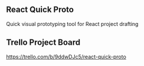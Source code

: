 ## React Quick Proto

Quick visual prototyping tool for React project drafting


## Trello Project Board
https://trello.com/b/9ddwDJc5/react-quick-proto